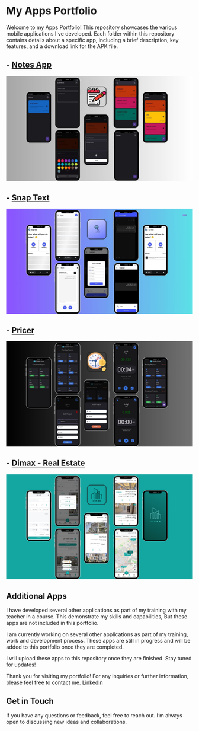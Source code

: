 # My Apps Portfolio
Welcome to my Apps Portfolio! This repository showcases the various mobile applications I've developed. Each folder within this repository contains details about a specific app, including a brief description, key features, and a download link for the APK file.

## - [Notes App](./notes/README.md)
  
![Notes Image](./notes/notes_app.jpg)

## - [Snap Text](./snap_text/README.md)

![Snap Text Image](./snap_text/snap_text_app.jpg)

## - [Pricer](./pricer/README.md)

![Pricer Image](./pricer/pricer_app.jpg)

## - [Dimax - Real Estate](./dimax/README.md)

![Dimax Image](./dimax/dimax_app.png)

## Additional Apps
I have developed several other applications as part of my training with my teacher in a course. This demonstrate my skills and capabilities, But these apps are not included in this portfolio.

I am currently working on several other applications as part of my training, work and development process. These apps are still in progress and will be added to this portfolio once they are completed.

I will upload these apps to this repository once they are finished. Stay tuned for updates!

Thank you for visiting my portfolio! For any inquiries or further information, please feel free to contact me.
[LinkedIn](https://www.linkedin.com/in/gelkomy/)


## Get in Touch
If you have any questions or feedback, feel free to reach out. I’m always open to discussing new ideas and collaborations.
